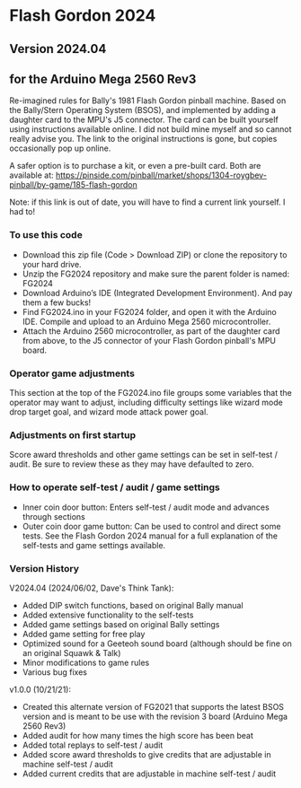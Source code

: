 # Flash Gordon 2024
## Version 2024.04
## for the Arduino Mega 2560 Rev3

Re-imagined rules for Bally's 1981 Flash Gordon pinball machine. Based on the Bally/Stern Operating System (BSOS), and implemented by adding a daughter card to the MPU's J5 connector. The card can be built yourself using instructions available online. I did not build mine myself and so cannot really advise you. The link to the original instructions is gone, but copies occasionally pop up online.

A safer option is to purchase a kit, or even a pre-built card. Both are available at:
https://pinside.com/pinball/market/shops/1304-roygbev-pinball/by-game/185-flash-gordon

Note: if this link is out of date, you will have to find a current link yourself. I had to!

### To use this code
* Download this zip file (Code > Download ZIP) or clone the repository to your hard drive.
* Unzip the FG2024 repository and make sure the parent folder is named: FG2024
* Download Arduino’s IDE (Integrated Development Environment). And pay them a few bucks!
* Find FG2024.ino in your FG2024 folder, and open it with the Arduino IDE. Compile and upload to an Arduino Mega 2560 microcontroller.
* Attach the Arduino 2560 microcontroller, as part of the daughter card from above, to the J5 connector of your Flash Gordon pinball's MPU board.

### Operator game adjustments
This section at the top of the FG2024.ino file groups some variables that the operator may want to adjust, including difficulty settings like wizard mode drop target goal, and wizard mode attack power goal.

### Adjustments on first startup
Score award thresholds and other game settings can be set in self-test / audit. Be sure to review these as they may have defaulted to zero.

### How to operate self-test / audit / game settings
- Inner coin door button: Enters self-test / audit mode and advances through sections
- Outer coin door game button: Can be used to control and direct some tests. See the Flash Gordon 2024 manual for a full explanation of the self-tests and game settings available.

### Version History
V2024.04 (2024/06/02, Dave's Think Tank):
- Added DIP switch functions, based on original Bally manual
- Added extensive functionality to the self-tests
- Added game settings based on original Bally settings
- Added game setting for free play
- Optimized sound for a Geeteoh sound board (although should be fine on an original Squawk & Talk)
- Minor modifications to game rules
- Various bug fixes

v1.0.0 (10/21/21):
- Created this alternate version of FG2021 that supports the latest BSOS version and is meant to be use with the revision 3 board (Arduino Mega 2560 Rev3)
- Added audit for how many times the high score has been beat
- Added total replays to self-test / audit
- Added score award thresholds to give credits that are adjustable in machine self-test / audit
- Added current credits that are adjustable in machine self-test / audit